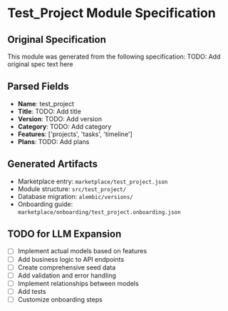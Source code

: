 # Test_Project Module Specification

## Original Specification

This module was generated from the following specification:
TODO: Add original spec text here

## Parsed Fields

- **Name**: test_project
- **Title**: TODO: Add title
- **Version**: TODO: Add version
- **Category**: TODO: Add category
- **Features**: ['projects', 'tasks', 'timeline']
- **Plans**: TODO: Add plans

## Generated Artifacts

- Marketplace entry: `marketplace/test_project.json`
- Module structure: `src/test_project/`
- Database migration: `alembic/versions/`
- Onboarding guide: `marketplace/onboarding/test_project.onboarding.json`

## TODO for LLM Expansion

- [ ] Implement actual models based on features
- [ ] Add business logic to API endpoints
- [ ] Create comprehensive seed data
- [ ] Add validation and error handling
- [ ] Implement relationships between models
- [ ] Add tests
- [ ] Customize onboarding steps
